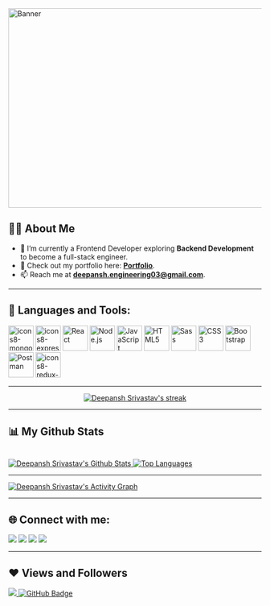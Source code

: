 <img width="1584" height="396" alt="Banner" src="https://github.com/user-attachments/assets/07ab5391-7b89-4d5c-a3a9-e41f25b4a54c" />

## 🙋‍♂️ About Me

- 🌱 I’m currently a Frontend Developer exploring **Backend Development** to become a full-stack engineer.
- 💼 Check out my portfolio here: **[Portfolio](https://react-portfolio-phi-seven.vercel.app/)**.
- 📫 Reach me at **deepansh.engineering03@gmail.com**.

---

## 🚀 Languages and Tools:

<p align="left">
    <img width="50" height="50" alt="icons8-mongo-db-96" src="https://github.com/user-attachments/assets/1b29cb53-a55a-475d-9d5a-9a0a792ee4b1" />
    <img width="50" height="50" alt="icons8-express-js-100 (1)" src="https://github.com/user-attachments/assets/74a06af1-82c5-459f-b815-64fff9a203e3" />
    <img width="50" height="50" alt="React" src="https://github.com/user-attachments/assets/6c3688f8-bc91-49b5-ab61-5e701a9bfa58" />
    <img src="https://img.icons8.com/color/48/000000/nodejs.png" alt="Node.js" width="50" height="50"/>
    <img src="https://img.icons8.com/color/48/000000/javascript.png" alt="JavaScript" width="50" height="50"/>
    <img src="https://img.icons8.com/color/48/000000/html-5.png" alt="HTML5" width="50" height="50"/>
    <img src="https://img.icons8.com/color/48/000000/sass.png" alt="Sass" width="50" height="50"/>
    <img src="https://img.icons8.com/color/48/000000/css3.png" alt="CSS3" width="50" height="50"/>
    <img src="https://img.icons8.com/color/48/000000/bootstrap.png" alt="Bootstrap" width="50" height="50"/>
    <img src="https://www.vectorlogo.zone/logos/getpostman/getpostman-icon.svg" alt="Postman" width="50" height="50"/>
    <img width="50" height="50" alt="icons8-redux-96" src="https://github.com/user-attachments/assets/50e09f48-e41c-47e5-8f63-0d98dcf1331c" />
</p>




---

<p align="center">
    <a href="https://github.com/Deepansh-Srivastav/github-readme-streak-stats">
        <img title="🔥 Get streak stats for your profile at git.io/streak-stats" alt="Deepansh Srivastav's streak" src="https://github-readme-streak-stats.herokuapp.com/?user=Deepansh-Srivastav&theme=black-ice&hide_border=true&stroke=0000&background=060A0CD0"/>
    </a>
</p>

---

## 📊 My Github Stats

<br/>
<a href="https://github.com/Deepansh-Srivastav/github-readme-stats">
  <img alt="Deepansh Srivastav's Github Stats" src="https://github-readme-stats.vercel.app/api?username=Deepansh-Srivastav&show_icons=true&count_private=true&theme=react&hide_border=true&bg_color=0D1117" />
</a>
<a href="https://github.com/Deepansh-Srivastav/github-readme-stats">
  <img alt="Top Languages" src="https://github-readme-stats.vercel.app/api/top-langs/?username=Deepansh-Srivastav&langs_count=8&count_private=true&layout=compact&theme=react&hide_border=true&bg_color=0D1117" />
</a>

---

<a href="https://github.com/Deepansh-Srivastav/github-readme-activity-graph">
  <img alt="Deepansh Srivastav's Activity Graph" 
       src="https://github-readme-activity-graph.vercel.app/graph?username=Deepansh-Srivastav&bg_color=0D1117&color=5BCDEC&line=5BCDEC&point=FFFFFF&hide_border=true" />
</a>


---

## 🌐 Connect with me:
<p align="left">

<a href="https://www.linkedin.com/in/deepansh-srivastav/"><img src="https://img.icons8.com/fluent/48/000000/linkedin.png"/></a>
<a href="https://twitter.com/deepansh_26"><img src="https://img.icons8.com/fluent/48/000000/twitter.png"/></a>
<a href="https://hashnode.com/@Deepansh26"><img src="https://www.vectorlogo.zone/logos/hashnode/hashnode-ar21.svg"/></a>
<a href="https://www.instagram.com/deepansh.26/"><img src="https://img.icons8.com/fluent/48/000000/instagram-new.png"/></a>

</p>

---

## ❤ Views and Followers
<a href="https://github.com/Deepansh-Srivastav/github-profile-views-counter">
    <img src="https://komarev.com/ghpvc/?username=Deepansh-Srivastav">
</a>
<a href="https://github.com/Deepansh-Srivastav?tab=followers">
    <img src="https://img.shields.io/github/followers/Deepansh-Srivastav?label=Followers&style=social" alt="GitHub Badge">
</a>
